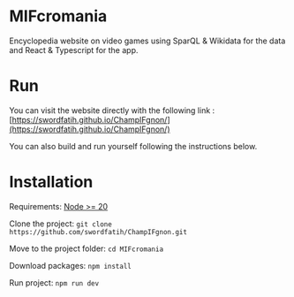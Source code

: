 # MIFcromania

Encyclopedia website on video games using SparQL & Wikidata for the data and React & Typescript for the app.

# Run

You can visit the website directly with the following link : [https://swordfatih.github.io/ChampIFgnon/](https://swordfatih.github.io/ChampIFgnon/)

You can also build and run yourself following the instructions below.

# Installation

Requirements: [Node >= 20](https://nodejs.org/en/download)

Clone the project:
`git clone https://github.com/swordfatih/ChampIFgnon.git`

Move to the project folder:
`cd MIFcromania`

Download packages:
`npm install`

Run project:
`npm run dev`
